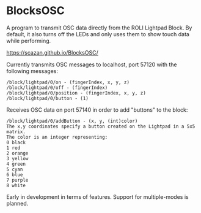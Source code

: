 # BlocksOSC
A program to transmit OSC data directly from the ROLI Lightpad Block.
By default, it also turns off the LEDs and only uses them to show touch data while performing.

https://scazan.github.io/BlocksOSC/

Currently transmits OSC messages to localhost, port 57120 with the following messages:

```
/block/lightpad/0/on - (fingerIndex, x, y, z)
/block/lightpad/0/off - (fingerIndex)
/block/lightpad/0/position - (fingerIndex, x, y, z)
/block/lightpad/0/button - (1)
```
Receives OSC data on port 57140 in order to add "buttons" to the block:
```
/block/lightpad/0/addButton - (x, y, (int)color)
The x,y coordinates specify a button created on the Lightpad in a 5x5 matrix.
The color is an integer representing:
0 black
1 red
2 orange
3 yellow
4 green
5 cyan
6 blue
7 purple
8 white
```

Early in development in terms of features. Support for multiple-modes is planned.
